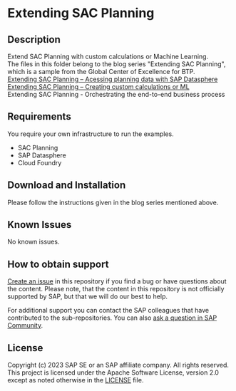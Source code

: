 # Extending SAC Planning

## Description
Extend SAC Planning with custom calculations or Machine Learning.
<br />The files in this folder belong to the blog series "Extending SAC Planning", which is a sample from the Global Center of Excellence for BTP.
<br>
[Extending SAC Planning – Acessing planning data with SAP Datasphere](https://blogs.sap.com/2023/05/17/extending-sac-planning-acessing-planning-data-with-sap-datasphere/)
<br>
[Extending SAC Planning – Creating custom calculations or ML](https://blogs.sap.com/?p=1739029&preview=true&preview_id=1739029)
<br>
Extending SAC Planning - Orchestrating the end-to-end business process


## Requirements
You require your own infrastructure to run the examples.
- SAC Planning
- SAP Datasphere
- Cloud Foundry

## Download and Installation
Please follow the instructions given in the blog series mentioned above.

## Known Issues
No known issues. 

## How to obtain support
[Create an issue](https://github.com/SAP-samples/btp-global-center-of-excellence-samples/issues) in this repository if you find a bug or have questions about the content. Please note, that the content in this repository is not officially supported by SAP, but that we will do our best to help.
 
For additional support you can contact the SAP colleagues that have contributed to the sub-repositories. You can also [ask a question in SAP Community](https://answers.sap.com/questions/ask.html).

## License
Copyright (c) 2023 SAP SE or an SAP affiliate company. All rights reserved. This project is licensed under the Apache Software License, version 2.0 except as noted otherwise in the [LICENSE](LICENSE) file.
